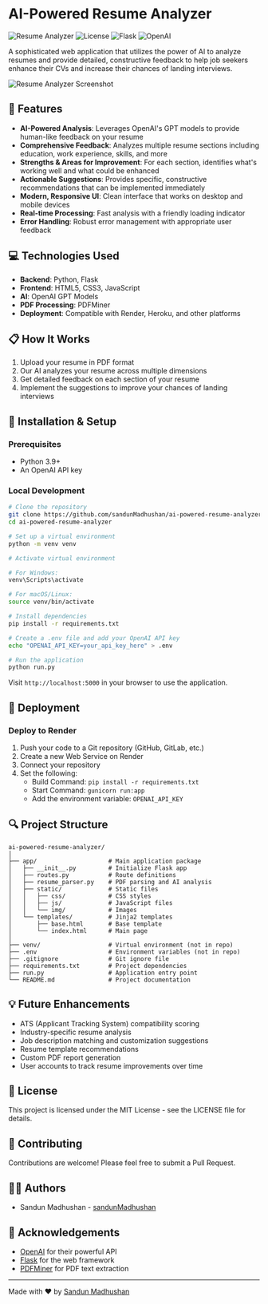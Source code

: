 # AI-Powered Resume Analyzer

![Resume Analyzer](https://img.shields.io/badge/Resume%20Analyzer-AI%20Powered-blue)
![License](https://img.shields.io/badge/License-MIT-green)
![Flask](https://img.shields.io/badge/Flask-3.0.2-red)
![OpenAI](https://img.shields.io/badge/OpenAI-Powered-lightgrey)

A sophisticated web application that utilizes the power of AI to analyze resumes and provide detailed, constructive feedback to help job seekers enhance their CVs and increase their chances of landing interviews.

![Resume Analyzer Screenshot](https://via.placeholder.com/800x450?text=AI+Resume+Analyzer)

## 🚀 Features

- **AI-Powered Analysis**: Leverages OpenAI's GPT models to provide human-like feedback on your resume
- **Comprehensive Feedback**: Analyzes multiple resume sections including education, work experience, skills, and more
- **Strengths & Areas for Improvement**: For each section, identifies what's working well and what could be enhanced
- **Actionable Suggestions**: Provides specific, constructive recommendations that can be implemented immediately
- **Modern, Responsive UI**: Clean interface that works on desktop and mobile devices
- **Real-time Processing**: Fast analysis with a friendly loading indicator
- **Error Handling**: Robust error management with appropriate user feedback

## 💻 Technologies Used

- **Backend**: Python, Flask
- **Frontend**: HTML5, CSS3, JavaScript
- **AI**: OpenAI GPT Models
- **PDF Processing**: PDFMiner
- **Deployment**: Compatible with Render, Heroku, and other platforms

## 📋 How It Works

1. Upload your resume in PDF format
2. Our AI analyzes your resume across multiple dimensions
3. Get detailed feedback on each section of your resume
4. Implement the suggestions to improve your chances of landing interviews

## 🔧 Installation & Setup

### Prerequisites

- Python 3.9+
- An OpenAI API key

### Local Development

```bash
# Clone the repository
git clone https://github.com/sandunMadhushan/ai-powered-resume-analyzer.git
cd ai-powered-resume-analyzer

# Set up a virtual environment
python -m venv venv

# Activate virtual environment

# For Windows:
venv\Scripts\activate

# For macOS/Linux:
source venv/bin/activate

# Install dependencies
pip install -r requirements.txt

# Create a .env file and add your OpenAI API key
echo "OPENAI_API_KEY=your_api_key_here" > .env

# Run the application
python run.py
```

Visit `http://localhost:5000` in your browser to use the application.

## 🚀 Deployment

### Deploy to Render

1. Push your code to a Git repository (GitHub, GitLab, etc.)
2. Create a new Web Service on Render
3. Connect your repository
4. Set the following:
   - Build Command: `pip install -r requirements.txt`
   - Start Command: `gunicorn run:app`
   - Add the environment variable: `OPENAI_API_KEY`

## 🔍 Project Structure

```
ai-powered-resume-analyzer/
│
├── app/                    # Main application package
│   ├── __init__.py         # Initialize Flask app
│   ├── routes.py           # Route definitions
│   ├── resume_parser.py    # PDF parsing and AI analysis
│   ├── static/             # Static files
│   │   ├── css/            # CSS styles
│   │   ├── js/             # JavaScript files
│   │   └── img/            # Images
│   └── templates/          # Jinja2 templates
│       ├── base.html       # Base template
│       └── index.html      # Main page
│
├── venv/                   # Virtual environment (not in repo)
├── .env                    # Environment variables (not in repo)
├── .gitignore              # Git ignore file
├── requirements.txt        # Project dependencies
├── run.py                  # Application entry point
└── README.md               # Project documentation
```

## 💡 Future Enhancements

- ATS (Applicant Tracking System) compatibility scoring
- Industry-specific resume analysis
- Job description matching and customization suggestions
- Resume template recommendations
- Custom PDF report generation
- User accounts to track resume improvements over time

## 📝 License

This project is licensed under the MIT License - see the LICENSE file for details.

## 🙌 Contributing

Contributions are welcome! Please feel free to submit a Pull Request.

## 👨‍💻 Authors

- Sandun Madhushan - [sandunMadhushan](https://github.com/sandunMadhushan)

## 🙏 Acknowledgements

- [OpenAI](https://openai.com/) for their powerful API
- [Flask](https://flask.palletsprojects.com/) for the web framework
- [PDFMiner](https://github.com/pdfminer/pdfminer.six) for PDF text extraction

---

Made with ❤️ by [Sandun Madhushan](sandun.is-a.dev)

